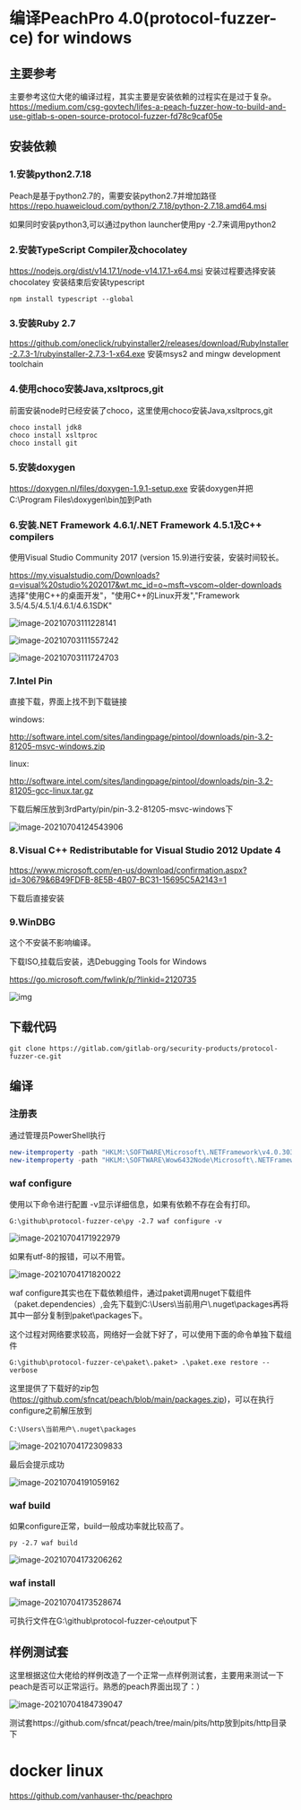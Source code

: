 # 编译PeachPro 4.0(protocol-fuzzer-ce) for windows

## 主要参考
主要参考这位大佬的编译过程，其实主要是安装依赖的过程实在是过于复杂。
https://medium.com/csg-govtech/lifes-a-peach-fuzzer-how-to-build-and-use-gitlab-s-open-source-protocol-fuzzer-fd78c9caf05e

## 安装依赖
### 1.安装python2.7.18
Peach是基于python2.7的，需要安装python2.7并增加路径
https://repo.huaweicloud.com/python/2.7.18/python-2.7.18.amd64.msi

如果同时安装python3,可以通过python launcher使用py -2.7来调用python2
### 2.安装TypeScript Compiler及chocolatey
https://nodejs.org/dist/v14.17.1/node-v14.17.1-x64.msi
安装过程要选择安装chocolatey
安装结束后安装typescript

```
npm install typescript --global
```


### 3.安装Ruby 2.7
https://github.com/oneclick/rubyinstaller2/releases/download/RubyInstaller-2.7.3-1/rubyinstaller-2.7.3-1-x64.exe
安装msys2 and mingw development toolchain

### 4.使用choco安装Java,xsltprocs,git
前面安装node时已经安装了choco，这里使用choco安装Java,xsltprocs,git
```
choco install jdk8
choco install xsltproc
choco install git
```
### 5.安装doxygen
https://doxygen.nl/files/doxygen-1.9.1-setup.exe
安装doxygen并把C:\Program Files\doxygen\bin加到Path

### 6.安装.NET Framework 4.6.1/.NET Framework 4.5.1及C++ compilers

使用Visual Studio Community 2017 (version 15.9)进行安装，安装时间较长。

https://my.visualstudio.com/Downloads?q=visual%20studio%202017&wt.mc_id=o~msft~vscom~older-downloads 
选择"使用C++的桌面开发"，"使用C++的Linux开发","Framework 3.5/4.5/4.5.1/4.6.1/4.6.1SDK"

![image-20210703111228141](README.assets/image-20210703111228141.png)

![image-20210703111557242](README.assets/image-20210703111557242.png)

![image-20210703111724703](README.assets/image-20210703111724703.png)

### 7.Intel Pin

直接下载，界面上找不到下载链接

windows:

http://software.intel.com/sites/landingpage/pintool/downloads/pin-3.2-81205-msvc-windows.zip

linux:

http://software.intel.com/sites/landingpage/pintool/downloads/pin-3.2-81205-gcc-linux.tar.gz

下载后解压放到3rdParty/pin/pin-3.2-81205-msvc-windows下

![image-20210704124543906](README.assets/image-20210704124543906.png)



### 8.Visual C++ Redistributable for Visual Studio 2012 Update 4

https://www.microsoft.com/en-us/download/confirmation.aspx?id=30679&6B49FDFB-8E5B-4B07-BC31-15695C5A2143=1

下载后直接安装

### 9.WinDBG

这个不安装不影响编译。

下载ISO,挂载后安装，选Debugging Tools for Windows

https://go.microsoft.com/fwlink/p/?linkid=2120735

![img](README.assets/debugger-download-sdk.png)



## 下载代码

```
git clone https://gitlab.com/gitlab-org/security-products/protocol-fuzzer-ce.git
```



## 编译

### 注册表

通过管理员PowerShell执行

```powershell
new-itemproperty -path "HKLM:\SOFTWARE\Microsoft\.NETFramework\v4.0.30319" -name "SchUseStrongCrypto" -Value 1 -PropertyType "DWord";
new-itemproperty -path "HKLM:\SOFTWARE\Wow6432Node\Microsoft\.NETFramework\v4.0.30319" -name "SchUseStrongCrypto" -Value 1 -PropertyType "DWord"
```



### waf configure

使用以下命令进行配置 -v显示详细信息，如果有依赖不存在会有打印。

```
G:\github\protocol-fuzzer-ce\py -2.7 waf configure -v
```

![image-20210704171922979](README.assets/image-20210704171922979.png)

如果有utf-8的报错，可以不用管。

![image-20210704171820022](README.assets/image-20210704171820022.png)

waf configure其实也在下载依赖组件，通过paket调用nuget下载组件（paket.dependencies）,会先下载到C:\Users\当前用户\\.nuget\packages再将其中一部分复制到paket\packages下。

这个过程对网络要求较高，网络好一会就下好了，可以使用下面的命令单独下载组件

```
G:\github\protocol-fuzzer-ce\paket\.paket> .\paket.exe restore --verbose
```

这里提供了下载好的zip包(https://github.com/sfncat/peach/blob/main/packages.zip)，可以在执行configure之前解压放到

```
C:\Users\当前用户\.nuget\packages
```

![image-20210704172309833](README.assets/image-20210704172309833.png)

最后会提示成功

![image-20210704191059162](README.assets/image-20210704191059162.png)



### waf build

如果configure正常，build一般成功率就比较高了。

```
py -2.7 waf build
```



![image-20210704173206262](README.assets/image-20210704173206262.png)

### waf install

![image-20210704173528674](README.assets/image-20210704173528674.png)

可执行文件在G:\github\protocol-fuzzer-ce\output下

## 样例测试套

这里根据这位大佬给的样例改造了一个正常一点样例测试套，主要用来测试一下peach是否可以正常运行。熟悉的peach界面出现了：）

![image-20210704184739047](README.assets/image-20210704184739047.png)

测试套https://github.com/sfncat/peach/tree/main/pits/http放到pits/http目录下





# docker linux
https://github.com/vanhauser-thc/peachpro
